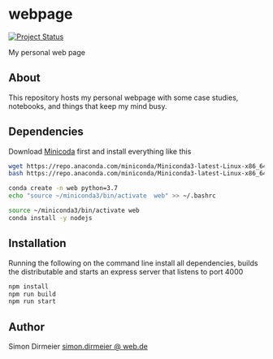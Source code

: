 # webpage

[![Project Status](http://www.repostatus.org/badges/latest/concept.svg)](http://www.repostatus.org/#concept)

My personal web page

## About

This repository hosts my personal webpage with some case studies, notebooks,
and things that keep my mind busy.

## Dependencies

Download [Minicoda](https://docs.conda.io/en/latest/miniconda.html) first and install everything like this

```bash
wget https://repo.anaconda.com/miniconda/Miniconda3-latest-Linux-x86_64.sh
bash https://repo.anaconda.com/miniconda/Miniconda3-latest-Linux-x86_64.sh

conda create -n web python=3.7
echo "source ~/miniconda3/bin/activate  web" >> ~/.bashrc

source ~/miniconda3/bin/activate web
conda install -y nodejs
```

## Installation

Running the following on the command line install all dependencies, builds
the distributable and starts an express server that listens to port 4000

```bash
npm install
npm run build
npm run start
```


## Author

Simon Dirmeier <a href="mailto:simon.dirmeier @ web.de">simon.dirmeier @ web.de</a>
